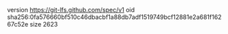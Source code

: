 version https://git-lfs.github.com/spec/v1
oid sha256:0fa576660bf510c46dbacbf1a88db7adf1519749bcf12881e2a681f16267c52e
size 2623
